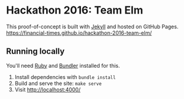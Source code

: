 
Hackathon 2016: Team Elm
========================

This proof-of-concept is built with [Jekyll] and hosted on GitHub Pages. <https://financial-times.github.io/hackathon-2016-team-elm/>


Running locally
---------------

You'll need [Ruby] and [Bundler] installed for this.

  1. Install dependencies with `bundle install`
  2. Build and serve the site: `make serve`
  3. Visit <http://localhost:4000/>



[bundler]: http://bundler.io/
[jekyll]: http://jekyllrb.com/
[ruby]: https://www.ruby-lang.org/en/
